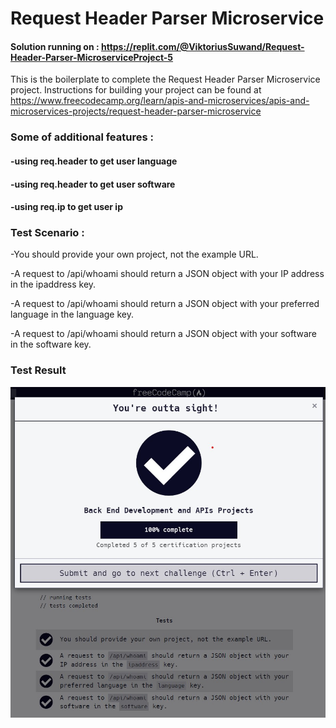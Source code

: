 # Request Header Parser Microservice
#### Solution running on : https://replit.com/@ViktoriusSuwand/Request-Header-Parser-MicroserviceProject-5

This is the boilerplate to complete the Request Header Parser Microservice project. Instructions for building your project can be found at https://www.freecodecamp.org/learn/apis-and-microservices/apis-and-microservices-projects/request-header-parser-microservice

###  Some of additional features :
#### -using req.header to get user language
#### -using req.header to get user software
#### -using req.ip to get user ip

### Test Scenario :

-You should provide your own project, not the example URL.

-A request to /api/whoami should return a JSON object with your IP address in the ipaddress key.

-A request to /api/whoami should return a JSON object with your preferred language in the language key.

-A request to /api/whoami should return a JSON object with your software in the software key.

### Test Result
![complete](complete.jpg)